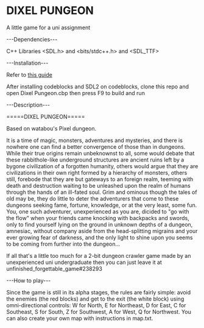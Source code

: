# DIXEL PUNGEON
A little game for a uni assignment

---Dependencies---

C++ Libraries <SDL.h> and <bits/stdc++.h> and <SDL_TTF>

---Installation---

Refer to [this guide](https://lazyfoo.net/tutorials/SDL/01_hello_SDL/windows/codeblocks/index.php)

After installing codeblocks and SDL2 on codeblocks, clone this repo and open Dixel Pungeon.cbp then press F9 to build and run

---Description---

=====DIXEL PUNGEON=====

Based on watabou's Pixel dungeon.

It is a time of magic, monsters, adventures and mysteries, and there is nowhere one can find a better convergence of those than in dungeons. While their true origins remain unbeknownst to all, some would debate that these rabbithole-like underground structures are ancient ruins left by a bygone civilization of a forgotten humanity, others would argue that they are civilizations in their own right formed by a hierarchy of monsters, others still, forebode that they are but gateways to an foreign realm, teeming with death and destruction waiting to be unleashed upon the realm of humans through the hands of an ill-fated soul. Grim and ominous though the tales of old may be, they do little to deter the adventurers that come to these dungeons seeking fame, fortune, knowledge, or at the very least, some fun. You, one such adventurer, unexperienced as you are, dicided to "go with the flow" when your friends came knocking with backpacks and swords, only to find yourself lying on the ground in unknown depths of a dungeon, amnesiac, without company aside from the head-splitting migrains and your ever growing fear of darkness, and the only light to shine upon you seems to be coming from further into the dungeon...

If all that's a little too much for a 2-bit dungeon crawler game made by an unexperienced uni undergraduate then you can just leave it at unfinished_forgettable_game#238293

---How to play---

Since the game is still in its alpha stages, the rules are fairly simple: avoid the enemies (the red blocks) and get to the exit (the white block) using omni-directional controls: W for North, E for Northeast, D for East, C for Southeast, S for South, Z for Southwest, A for West, Q for Northwest.
You can also create your own map with instructions in map.txt.
